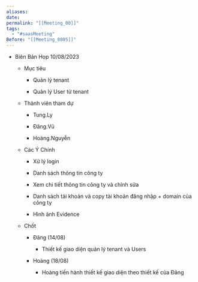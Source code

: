```yaml
---
aliases: 
date: 
permalink: "[[Meeting_00]]"
tags:
  - "#saasMeeting"
Before: "[[Meeting_0805]]"
---
```

- Biên Bản Họp 10/08/2023
    
    - Mục tiêu
        
        - Quản lý tenant
            
        - Quản lý User từ tenant
            
    - Thành viên tham dự
        
        - Tung.Ly
            
        - Đăng.Vũ
            
        - Hoàng.Nguyễn
            
    - Các Ý Chính
        
        - Xử lý login
            
        - Danh sách thông tin công ty
            
        - Xem chi tiết thông tin công ty và chỉnh sửa
            
        - Danh sách tài khoản và copy tài khoản đăng nhập + domain của công ty
            
        - Hình ảnh Evidence
            
    - Chốt
        
        - Đăng (14/08)
            
            - Thiết kế giao diện quản lý tenant và Users
                
        - Hoàng (18/08)
            
            - Hoàng tiến hành thiết kế giao diện theo thiết kế của Đăng